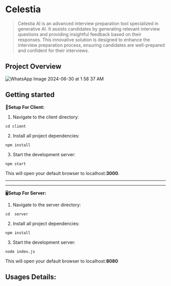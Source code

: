 # Celestia
>  Celestia AI is an advanced interview preparation tool specialized in generative AI. It assists candidates by generating relevant interview questions and providing insightful feedback based on their responses. This innovative solution is designed to enhance the interview preparation process, ensuring candidates are well-prepared and confident for their interviews.
> 
## Project Overview
![WhatsApp Image 2024-06-30 at 1 58 37 AM](https://github.com/SmritiSadhu/Celestia/assets/103137871/86826719-8d1f-4ea0-8086-7a116b7cb91f)
## Getting started
:bust_in_silhouette:**Setup For Client:**
1. Navigate to the client directory:
```
cd client
```
2. Install all project dependencies:
```
npm install
```
3. Start the development server:
```
npm start
```
This will open your default browser to localhost:**3000**.


---

---


:desktop_computer:**Setup For Server:**
1. Navigate to the server directory:
```
cd  server
```
2. Install all project dependencies:
```
npm install
```
3. Start the development server:
```
node index.js
```
This will open your default browser to localhost:**8080**

## Usages Details:
